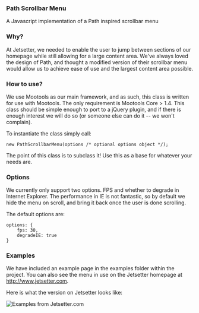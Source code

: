 ### Path Scrollbar Menu
A Javascript implementation of a Path inspired scrollbar menu

### Why?
At Jetsetter, we needed to enable the user to jump between sections of our homepage while still allowing for a large content area. We've always loved the design of Path, and thought a modified version of their scrollbar menu would allow us to achieve ease of use and the largest content area possible.

### How to use?
We use Mootools as our main framework, and as such, this class is written for use with Mootools. The only requirement is Mootools Core > 1.4. This class should be simple enough to port to a jQuery plugin, and if there is enough interest we will do so (or someone else can do it -- we won't complain). 

To instantiate the class simply call:

	new PathScrollbarMenu(options /* optional options object */);

The point of this class is to subclass it! Use this as a base for whatever your needs are.

### Options
We currently only support two options. FPS and whether to degrade in Internet Explorer. The performance in IE is not fantastic, so by default we hide the menu on scroll, and bring it back once the user is done scrolling. 

The default options are:

	options: {
		fps: 30,
		degradeIE: true 
	}

### Examples
We have included an example page in the examples folder within the project. You can also see the menu in use on the Jetsetter homepage at http://www.jetsetter.com.

Here is what the version on Jetsetter looks like:

![Examples from Jetsetter.com](http://i.imgur.com/1cAmA.png)